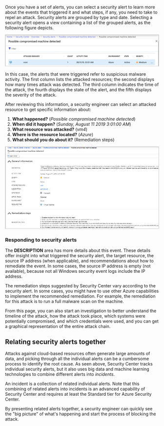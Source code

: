 Once you have a set of alerts, you can select a security alert to learn more about the events that triggered it and what steps, if any, you need to take to repel an attack. Security alerts are grouped by type and date. Selecting a security alert opens a view containing a list of the grouped alerts, as the following figure depicts.

![Screenshot that depicts a blade containing a list of grouped security alerts.](../media/M3-ASC-Alerts3.png)

In this case, the alerts that were triggered refer to suspicious malware activity. The first column lists the attacked resources; the second displays how many times attack was detected. The third column indicates the time of the attack, the fourth displays the state of the alert, and the fifth displays the severity of the attack.

After reviewing this information, a security engineer can select an attacked resource to get specific information about:

1. **What happened?** (_Possible compromised machine detected_)
1. **When did it happen?** (_Sunday, August 11 2019 3:01:00 AM_)
1. **What resource was attacked?** (_vm4_)
1. **Where is the resource located?** (_Azure_)
1. **What should you do about it?** (Remediation steps)

![Screenshot that depicts details about a resource that was attacked.](../media/M3-ASC-Alerts4.png)

### Responding to security alerts

The **DESCRIPTION** area has more details about this event. These details offer insight into what triggered the security alert, the target resource, the source IP address (when applicable), and recommendations about how to remediate the event. In some cases, the source IP address is empty (not available), because not all Windows security event logs include the IP address.

The remediation steps suggested by Security Center vary according to the security alert. In some cases, you might have to use other Azure capabilities to implement the recommended remediation. For example, the remediation for this attack is to run a full malware scan on the machine.

From this page, you can also start an investigation to better understand the timeline of the attack, how the attack took place, which systems were potentially compromised, and which credentials were used, and you can get a graphical representation of the entire attack chain.

## Relating security alerts together

Attacks against cloud-based resources often generate large amounts of data, and picking through all the individual alerts can be a cumbersome process to identify the root cause. As seen above, Security Center tracks individual security alerts, but it also uses big data and machine learning technologies to combine different alerts into _incidents_.

An incident is a collection of related individual alerts. Note that this combining of related alerts into incidents is an advanced capability of Security Center and requires at least the Standard tier for Azure Security Center.

By presenting related alerts together, a security engineer can quickly see the "big picture" of what's happening and start the process of blocking the attack.

